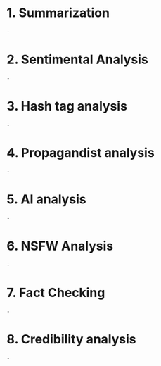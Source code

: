 # 1. Summarization

    -

# 2. Sentimental Analysis

    -

# 3. Hash tag analysis

    -

# 4. Propagandist analysis

    -

# 5. AI analysis

    -

# 6. NSFW Analysis

    -

# 7. Fact Checking

    -

# 8. Credibility analysis

    -
